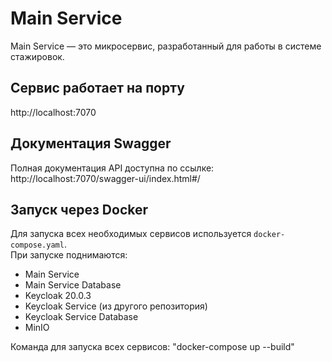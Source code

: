 # Main Service

Main Service — это микросервис, разработанный для работы в системе стажировок.

## Сервис работает на порту
http://localhost:7070

## Документация Swagger
Полная документация API доступна по ссылке: http://localhost:7070/swagger-ui/index.html#/

## Запуск через Docker
Для запуска всех необходимых сервисов используется `docker-compose.yaml`.  
При запуске поднимаются:
- Main Service
- Main Service Database
- Keycloak 20.0.3
- Keycloak Service (из другого репозитория)
- Keycloak Service Database
- MinIO

Команда для запуска всех сервисов:
"docker-compose up --build"
